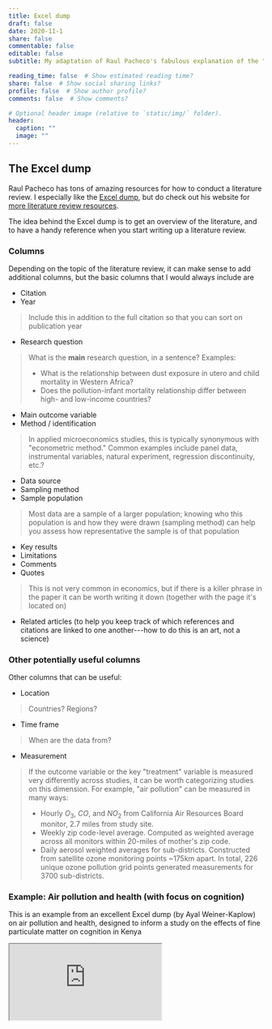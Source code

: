 ```yaml
---
title: Excel dump
draft: false
date: 2020-11-1
share: false
commentable: false
editable: false
subtitle: My adaptation of Raul Pacheco's fabulous explanation of the "Conceptual Synthesis Excel Dump"

reading_time: false  # Show estimated reading time?
share: false  # Show social sharing links?
profile: false  # Show author profile?
comments: false  # Show comments?

# Optional header image (relative to `static/img/` folder).
header:
  caption: ""
  image: ""
---
```

## The Excel dump

Raul Pacheco has tons of amazing resources for how to conduct a literature review. I especially like the [Excel dump](http://www.raulpacheco.org/2016/06/synthesizing-different-bodies-of-work-in-your-literature-review-the-conceptual-synthesis-excel-dump-technique/), but do check out his website for [more literature review resources](http://www.raulpacheco.org/resources/literature-reviews/).


The idea behind the Excel dump is to get an overview of the literature, and to have a handy reference when you start writing up a literature review.

### Columns
Depending on the topic of the literature review, it can make sense to add additional columns, but the basic columns that I would always include are

* Citation
* Year
> Include this in addition to the full citation so that you can sort on publication year
* Research question
> What is the **main** research question, in a sentence? Examples:
> * What is the relationship between dust exposure in utero and child mortality in Western Africa?
> * Does the pollution-infant mortality relationship differ between high- and low-income countries?
* Main outcome variable
* Method / identification
> In applied microeconomics studies, this is typically synonymous with "econometric method." Common examples include panel data, instrumental variables, natural experiment, regression discontinuity, etc.?
* Data source
* Sampling method
* Sample population
> Most data are a sample of a larger population; knowing who this population is and how they were drawn (sampling method) can help you assess how representative the sample is of that population
* Key results
* Limitations
* Comments
* Quotes
> This is not very common in economics, but if there is a killer phrase in the paper it can be worth writing it down (together with the page it's located on)

* Related articles (to help you keep track of which references and citations are linked to one another---how to do this is an art, not a science)

### Other potentially useful columns
Other columns that can be useful:
* Location
> Countries? Regions?

* Time frame
> When are the data from?

* Measurement
> If the outcome variable or the key "treatment" variable is measured very differently across studies, it can be worth categorizing studies on this dimension. For example, "air pollution" can be measured in many ways:
> * Hourly $O_{3}$, $CO$, and $NO_{2}$ from California Air Resources Board monitor, 2.7 miles from study site.
> * Weekly zip code-level average. Computed as weighted average across all monitors within 20-miles of mother's zip code.
> * Daily aerosol weighted averages for sub-districts. Constructed from satellite ozone monitoring points ~175km apart. In total, 226 unique ozone pollution grid points generated measurements for 3700 sub-districts.

### Example: Air pollution and health (with focus on cognition)

This is an example from an excellent Excel dump (by Ayal Weiner-Kaplow) on air pollution and health, designed to inform a study on the effects of fine particulate matter on cognition in Kenya

<iframe src="https://docs.google.com/spreadsheets/d/e/2PACX-1vSX0cZ8bX76nBnzzyS7EOPGBZ1HxFaWC8n5Imc-FUd0_nnYZUHMSlY-D4_c0sK6JaZak_3TlAgz4bHm/pubhtml?gid=0&amp;single=true&amp;widget=true&amp;headers=false"></iframe>
